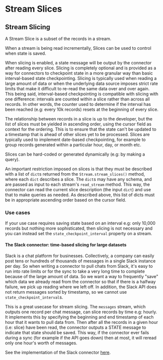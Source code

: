 # Stream Slices

## Stream Slicing

A Stream Slice is a subset of the records in a stream.

When a stream is being read incrementally, Slices can be used to control when state is saved.

When slicing is enabled, a state message will be output by the connector after reading every slice. Slicing is completely optional and is provided as a way for connectors to checkpoint state in a more granular way than basic interval-based state checkpointing. Slicing is typically used when reading a large amount of data or when the underlying data source imposes strict rate limits that make it difficult to re-read the same data over and over again. This being said, interval-based checkpointing is compatible with slicing with one difference: intervals are counted within a slice rather than across all records. In other words, the counter used to determine if the interval has been reached \(e.g: every 10k records\) resets at the beginning of every slice.

The relationship between records in a slice is up to the developer, but the list of slices must be yielded in ascending order, using the cursor field as context for the ordering. This is to ensure that the state can't be updated to a timestamp that is ahead of other slices yet to be processed. Slices are typically used to implement date-based checkpointing, for example to group records generated within a particular hour, day, or month etc.

Slices can be hard-coded or generated dynamically \(e.g: by making a query\).

An important restriction imposed on slices is that they must be described with a list of `dict`s returned from the `Stream.stream_slices()` method, where each `dict` describes a slice. The `dict`s may have any schema, and are passed as input to each stream's `read_stream` method. This way, the connector can read the current slice description \(the input `dict`\) and use that to make queries as needed. As described above, this list of dicts must be in appropriate ascending order based on the cursor field.

### Use cases

If your use case requires saving state based on an interval e.g: only 10,000 records but nothing more sophisticated, then slicing is not necessary and you can instead set the `state_checkpoint_interval` property on a stream.

#### The Slack connector: time-based slicing for large datasets

Slack is a chat platform for businesses. Collectively, a company can easily post tens or hundreds of thousands of messages in a single Slack instance per day. So when writing a connector to pull chats from Slack, it's easy to run into rate limits or for the sync to take a very long time to complete because of the large amount of data. So we want a way to frequently "save" which data we already read from the connector so that if there is a halfway failure, we pick up reading where we left off. In addition, the Slack API does not return messages sorted by timestamp, so we cannot use `state_checkpoint_interval`s.

This is a great usecase for stream slicing. The `messages` stream, which outputs one record per chat message, can slice records by time e.g: hourly. It implements this by specifying the beginning and end timestamp of each hour that it wants to pull data from. Then after all the records in a given hour \(i.e: slice\) have been read, the connector outputs a STATE message to indicate that state should be saved. This way, if the connector ever fails during a sync \(for example if the API goes down\) then at most, it will reread only one hour's worth of messages.

See the implementation of the Slack connector [here](https://github.com/airbytehq/airbyte/blob/master/airbyte-integrations/connectors/source-slack/source_slack/source.py).
